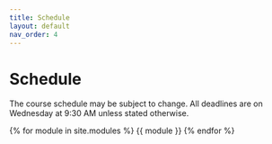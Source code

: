```yaml
---
title: Schedule
layout: default
nav_order: 4
---
```


# Schedule

The course schedule may be subject to change. All deadlines are on Wednesday at 9:30 AM unless stated otherwise.

{% for module in site.modules %}
{{ module }}
{% endfor %}